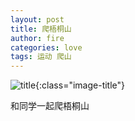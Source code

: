 ```yaml
---
layout: post
title: 爬梧桐山
author: fire
categories: love 
tags: 运动 爬山
---
```


![title](https://image.sideproject.cn/titlex/title_016.jpg){:class="image-title"}

和同学一起爬梧桐山
